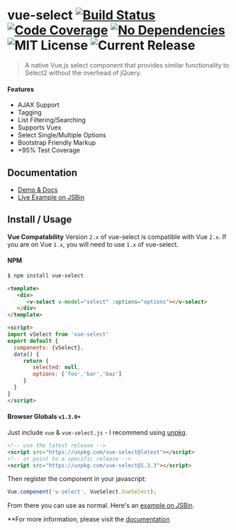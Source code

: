 # vue-select [![Build Status](https://travis-ci.org/sagalbot/vue-select.svg?branch=master)](https://travis-ci.org/sagalbot/vue-select) [![Code Coverage](https://img.shields.io/codeclimate/coverage/github/sagalbot/vue-select.svg?style=flat-square)](https://codeclimate.com/github/sagalbot/vue-select) [![No Dependencies](https://img.shields.io/gemnasium/sagalbot/vue-select.svg?style=flat-square)](https://gemnasium.com/github.com/sagalbot/vue-select) ![MIT License](https://img.shields.io/github/license/sagalbot/vue-select.svg?style=flat-square) ![Current Release](https://img.shields.io/github/release/sagalbot/vue-select.svg?style=flat-square)

> A native Vue.js select component that provides similar functionality to Select2 without the overhead of jQuery.

#### Features
- AJAX Support
- Tagging
- List Filtering/Searching
- Supports Vuex
- Select Single/Multiple Options
- Bootstrap Friendly Markup
- +95% Test Coverage

## Documentation
- [Demo & Docs](http://sagalbot.github.io/vue-select/)
- [Live Example on JSBin](http://jsbin.com/saxaru/5/edit?html,js,output)

## Install / Usage

**Vue Compatability**
Version `2.x` of vue-select is compatible with Vue `2.x`. If you are on Vue `1.x`, you will need to use `1.x` of vue-select.

#### NPM

``` bash
$ npm install vue-select
```

```html
<template>
   <div>
      <v-select v-model="select" :options="options"></v-select>
   </div>
</template>

<script>
import vSelect from 'vue-select'
export default {
  components: {vSelect},
  data() {
     return {
        selected: null,
        options: ['foo','bar','baz']
     }
  }
}
</script>
```

#### Browser Globals `v1.3.0+`

Just include `vue` & `vue-select.js` - I recommend using [unpkg](https://unpkg.com/#/).

```html
<!-- use the latest release -->
<script src="https://unpkg.com/vue-select@latest"></script>
<!-- or point to a specific release -->
<script src="https://unpkg.com/vue-select@1.3.3"></script>
```
Then register the component in your javascript:

```js
Vue.component('v-select', VueSelect.VueSelect);
```

From there you can use as normal. Here's an [example on JSBin](http://jsbin.com/saxaru/5/edit?html,js,output).

**For more information, please visit the [documentation](https://sagalbot.github.io/vue-select)
